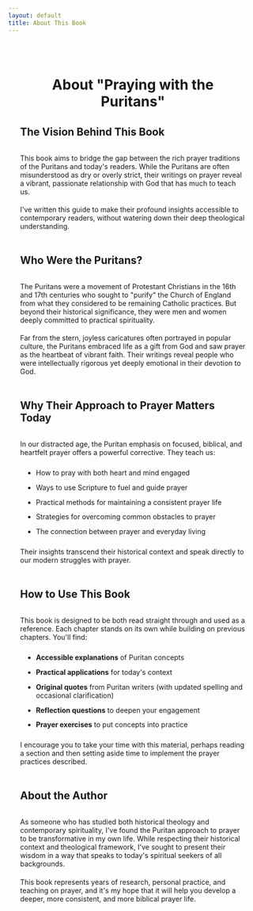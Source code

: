 ```yaml
---
layout: default
title: About This Book
---
```


<div class="about-page">
  <h1>About "Praying with the Puritans"</h1>
  
  <section class="about-section">
    <h2>The Vision Behind This Book</h2>
    <p>This book aims to bridge the gap between the rich prayer traditions of the Puritans and today's readers. While the Puritans are often misunderstood as dry or overly strict, their writings on prayer reveal a vibrant, passionate relationship with God that has much to teach us.</p>
    <p>I've written this guide to make their profound insights accessible to contemporary readers, without watering down their deep theological understanding.</p>
  </section>
  
  <section class="about-section">
    <h2>Who Were the Puritans?</h2>
    <p>The Puritans were a movement of Protestant Christians in the 16th and 17th centuries who sought to "purify" the Church of England from what they considered to be remaining Catholic practices. But beyond their historical significance, they were men and women deeply committed to practical spirituality.</p>
    <p>Far from the stern, joyless caricatures often portrayed in popular culture, the Puritans embraced life as a gift from God and saw prayer as the heartbeat of vibrant faith. Their writings reveal people who were intellectually rigorous yet deeply emotional in their devotion to God.</p>
  </section>
  
  <section class="about-section">
    <h2>Why Their Approach to Prayer Matters Today</h2>
    <p>In our distracted age, the Puritan emphasis on focused, biblical, and heartfelt prayer offers a powerful corrective. They teach us:</p>
    <ul>
      <li>How to pray with both heart and mind engaged</li>
      <li>Ways to use Scripture to fuel and guide prayer</li>
      <li>Practical methods for maintaining a consistent prayer life</li>
      <li>Strategies for overcoming common obstacles to prayer</li>
      <li>The connection between prayer and everyday living</li>
    </ul>
    <p>Their insights transcend their historical context and speak directly to our modern struggles with prayer.</p>
  </section>
  
  <section class="about-section">
    <h2>How to Use This Book</h2>
    <p>This book is designed to be both read straight through and used as a reference. Each chapter stands on its own while building on previous chapters. You'll find:</p>
    <ul>
      <li><strong>Accessible explanations</strong> of Puritan concepts</li>
      <li><strong>Practical applications</strong> for today's context</li>
      <li><strong>Original quotes</strong> from Puritan writers (with updated spelling and occasional clarification)</li>
      <li><strong>Reflection questions</strong> to deepen your engagement</li>
      <li><strong>Prayer exercises</strong> to put concepts into practice</li>
    </ul>
    <p>I encourage you to take your time with this material, perhaps reading a section and then setting aside time to implement the prayer practices described.</p>
  </section>
  
  <section class="about-section">
    <h2>About the Author</h2>
    <p>As someone who has studied both historical theology and contemporary spirituality, I've found the Puritan approach to prayer to be transformative in my own life. While respecting their historical context and theological framework, I've sought to present their wisdom in a way that speaks to today's spiritual seekers of all backgrounds.</p>
    <p>This book represents years of research, personal practice, and teaching on prayer, and it's my hope that it will help you develop a deeper, more consistent, and more biblical prayer life.</p>
  </section>
</div>

<style>
  .about-page {
    max-width: 800px;
    margin: 0 auto;
    padding: 2rem 1.5rem;
  }
  
  .about-page h1 {
    text-align: center;
    margin-bottom: 2rem;
  }
  
  .about-section {
    margin-bottom: 3rem;
  }
  
  .about-section h2 {
    color: var(--primary-color);
    border-bottom: 2px solid var(--primary-color);
    padding-bottom: 0.5rem;
    margin-bottom: 1.5rem;
  }
  
  .about-section p {
    margin-bottom: 1.2rem;
  }
  
  .about-section ul {
    margin: 1.5rem 0;
    padding-left: 2rem;
  }
  
  .about-section li {
    margin-bottom: 0.8rem;
  }
</style> 
